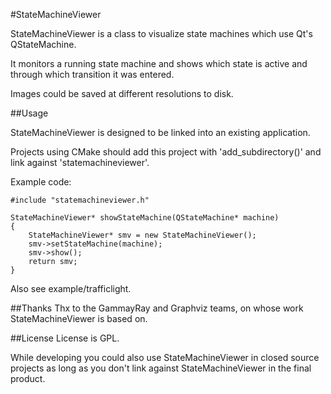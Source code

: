 #StateMachineViewer

StateMachineViewer is a class to visualize state machines which use Qt's QStateMachine.

It monitors a running state machine and shows which state is active and through which transition it was entered.

Images could be saved at different resolutions to disk.


##Usage

StateMachineViewer is designed to be linked into an existing application.

Projects using CMake should add this project with 'add_subdirectory()' and link against 'statemachineviewer'.

Example code:
```
#include "statemachineviewer.h"

StateMachineViewer* showStateMachine(QStateMachine* machine)
{
    StateMachineViewer* smv = new StateMachineViewer();
    smv->setStateMachine(machine);
    smv->show();
    return smv;
}
```

Also see example/trafficlight.

##Thanks
Thx to the GammayRay and  Graphviz teams, on whose work StateMachineViewer is based on.

##License
License is GPL.

While developing you could also use StateMachineViewer in closed source projects as long as you don't
link against StateMachineViewer in the final product.

